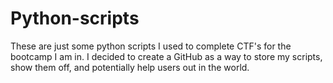 # Python-scripts

These are just some python scripts I used to complete CTF's for the bootcamp I am in.
I decided to create a GitHub as a way to store my scripts, show them off, and potentially help users out in the world.
